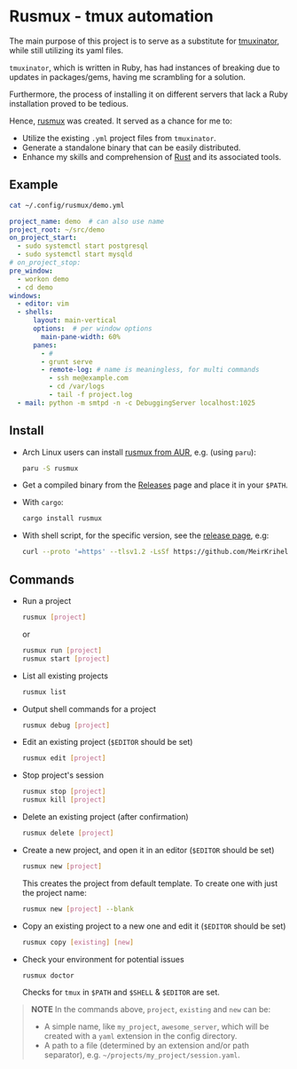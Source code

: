 # Rusmux - tmux automation

The main purpose of this project is to serve as a substitute for [tmuxinator](https://github.com/tmuxinator/tmuxinator), while still utilizing its yaml files. 

`tmuxinator`, which is written in Ruby, has had instances of breaking due to updates in packages/gems, 
having me scrambling for  a solution. 

Furthermore, the process of installing it on different servers that lack a Ruby installation proved to be tedious.

Hence, [rusmux](https://github.com/MeirKriheli/rusmux) was created. It served as a chance for me to:

* Utilize the existing `.yml` project files from `tmuxinator`.
* Generate a standalone binary that can be easily distributed.
* Enhance my skills and comprehension of [Rust](https://www.rust-lang.org/) and its associated tools.

## Example

```sh
cat ~/.config/rusmux/demo.yml
```

```yaml
project_name: demo  # can also use name
project_root: ~/src/demo
on_project_start:
  - sudo systemctl start postgresql
  - sudo systemctl start mysqld
# on_project_stop: 
pre_window:
  - workon demo
  - cd demo
windows:
  - editor: vim
  - shells:
      layout: main-vertical
      options:  # per window options
        main-pane-width: 60%
      panes:
        - #
        - grunt serve
        - remote-log: # name is meaningless, for multi commands
          - ssh me@example.com
          - cd /var/logs
          - tail -f project.log 
  - mail: python -m smtpd -n -c DebuggingServer localhost:1025

```

## Install

* Arch Linux users can install [rusmux from AUR](https://aur.archlinux.org/packages/rusmux),
  e.g. (using `paru`):

  ```sh
  paru -S rusmux
  ```

* Get a compiled binary from the
  [Releases](https://github.com/MeirKriheli/rusmux/releases) page and place it
  in your `$PATH`.

* With `cargo`:

  ```sh
  cargo install rusmux
  ```

* With shell script, for the specific version, see the [release page](https://github.com/MeirKriheli/rusmux/releases/latest/), e.g:

  ```sh
  curl --proto '=https' --tlsv1.2 -LsSf https://github.com/MeirKriheli/rusmux/releases/download/v0.6.0/rusmux-installer.sh | sh
  ```



## Commands

* Run a project

  ```sh
  rusmux [project]
  ```

  or 

  ```sh
  rusmux run [project]
  rusmux start [project]
  ```

* List all existing projects

  ```sh
  rusmux list
  ```
  
* Output shell commands for a project 

  ```sh
  rusmux debug [project]
  ```

* Edit an existing project (`$EDITOR` should be set)

  ```sh
  rusmux edit [project]
  ```

* Stop project's session

  ```sh
  rusmux stop [project]
  rusmux kill [project]
  ```

* Delete an existing project (after confirmation)

  ```sh
  rusmux delete [project]
  ```

* Create a new project, and open it in an editor (`$EDITOR` should be set)

  ```sh
  rusmux new [project]
  ```

  This creates the project from default template. To create one with just the
  project name:

  ```sh
  rusmux new [project] --blank
  ```

* Copy an existing project to a new one and edit it (`$EDITOR` should be set)

  ```sh
  rusmux copy [existing] [new]
  ```


* Check your environment for potential issues

  ```sh
  rusmux doctor
  ```

  Checks for `tmux` in `$PATH` and `$SHELL` & `$EDITOR` are set.


> **NOTE** In the commands above, `project`, `existing` and `new` can be:
>
> * A simple name, like `my_project`, `awesome_server`, which will be created with a `yaml` extension in the config directory.
> * A path to a file (determined by an extension and/or path separator), e.g. `~/projects/my_project/session.yaml`.
